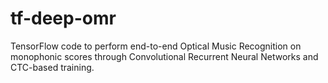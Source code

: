 # tf-deep-omr
TensorFlow code to perform end-to-end Optical Music Recognition on monophonic scores through Convolutional Recurrent Neural Networks and CTC-based training.
